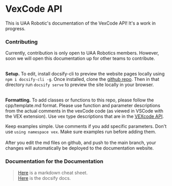 # VexCode API
This is UAA Robotic's documentation of the VexCode API! It's a work in progress.

### Contributing
Currently, contribution is only open to UAA Robotics members. However, soon we 
will open this documentation up for other teams to contribute.
<br> <br>

**Setup.** 
To edit, install docsify-cli to preview the website pages locally using `npm i docsify-cli -g`. Once installed, clone the [github repo](https://github.com/UAA-Robo/VEX-API). Then in that directory run `docsify serve` to preview the site locally in your browser.
<br> <br>

**Formatting.**
To add classes or functions to this repo, please follow the cpp/template.md format.
Please use function and parameter descriptions from the actual comments in the vexCode code (as viewed in VSCode with the VEX extension). Use vex type descriptions that are in the [VEXcode API](https://api.vexcode.cloud/v5/namespace/namespacevex). 

Keep examples simple. Use comments if you add specific parameters. Don't use `using namespace vex`.
Make sure examples run before adding them.
<br> <br>
After you edit the md files on github, and push to the main branch, your changes
will automatically be deployed to the documentation website.


### Documentation for the Documentation
> [Here](https://www.markdownguide.org/cheat-sheet/) is a markdown cheat sheet. <br>
> [Here](https://docsify.js.org/#/quickstart) is the docsify docs.

